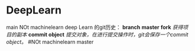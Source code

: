 # DeepLearn
main
NOt machinelearn
deep Learn 的git历史：
**branch**
**master** 
**fork** *获得项目的副本*
**commit object** *提交对象，在进行提交操作时，git会保存一个commit object。*
#NOt machinelearn
master
